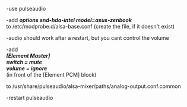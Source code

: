 -use pulseaudio

-add ***options snd-hda-intel model=asus-zenbook***<br>
 to /etc/modprobe.d/alsa-base.conf
 (create the file, if it doesn't exist)
 
-audio should work after a restart, but you cant control the volume

-add  
***[Element Master]<br>
switch = mute<br>
volume = ignore***<br>
(in front of the [Element PCM] block)<br>

 to /usr/share/pulseaudio/alsa-mixer/paths/analog-output.conf.common
 
 
 -restart pulseaudio
